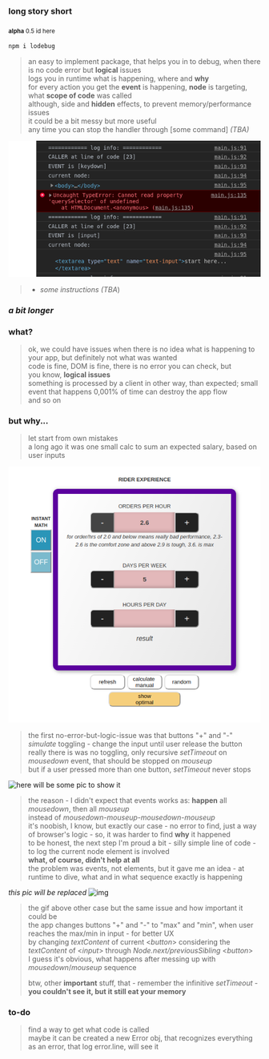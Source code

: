 ### long story short
<sub>**alpha** 0.5 id here</sub>
```javascript
npm i lodebug
```
> an easy to implement package, that helps you in to debug, when there is no code error but **logical** issues  
> logs you in runtime what is happening, where and **why**  
> for every action you get the **event** is happening, **node** is targeting, what **scope of code** was called  
> although, side and **hidden** effects, to prevent memory/performance issues  
> it could be a bit messy but more useful  
> any time you can stop the handler through [some command] _(TBA)_  


![img](assets/preview-one.png)

> - _some instructions (TBA_)

### _a bit longer_
### what?

> ok, we could have issues when there is no idea what is happening to your app, but definitely not what was wanted  
> code is fine, DOM is fine, there is no error you can check, but  
> you know, **logical issues**  
> something is processed by a client in other way, than expected; small event that happens 0,001% of time can destroy the app flow  
> and so on

### but why...

> let start from own mistakes  
> a long ago it was one small calc to sum an expected salary, based on user inputs

![img](assets/count-one.png)

> the first no-error-but-logic-issue was that buttons "+" and "-" _simulate_ toggling - change the input until user release the button  
> really there is was no toggling, only recursive _setTimeout_ on _mousedown_ event, that should be stopped on _mouseup_  
> but if a user pressed more than one button, _setTimeout_ never stops

![**here will be some pic to show it**]()

> the reason - I didn't expect that events works as: **happen** all _mousedown_, then all _mouseup_   
> instead of _mousedown-mouseup-mousedown-mouseup_    
> it's noobish, I know, but exactly our case - no error to find, just a way of browser's logic - so, it was harder to find **why** it happened  
> to be honest, the next step I'm proud a bit - silly simple line of code - to log the current node element is involved  
>  **what, of course, didn't help at all**  
> the problem was events, not elements, but it gave me an idea - at runtime to dive, what and in what sequence exactly is happening

_this pic will be replaced_
![img](assets/count-two.gif)

> the gif above other case but the same issue and how important it could be  
>  the app changes buttons "+" and "-" to "max" and "min", when user reaches the max/min in input - for better UX  
>  by changing _textContent_ of current <_button_>  considering the  _textContent_ of <_input_>  through _Node.next/previousSibling_ <_button_>   
>  I guess it's obvious, what happens after messing up with _mousedown_/_mouseup_ sequence  
>  
>  btw, other **important** stuff, that - remember the infinitive _setTimeout_ - **you couldn't see it, but it still eat your memory**
### to-do
> find a way to get what code is called  
> maybe it can be created a new Error obj, that recognizes everything as an error, that log error.line, will see it
> 

